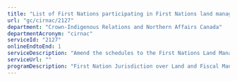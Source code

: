 ```yaml
---
title: "List of First Nations participating in First Nations land management"
url: "gc/cirnac/2127"
department: "Crown-Indigenous Relations and Northern Affairs Canada"
departmentAcronym: "cirnac"
serviceId: "2127"
onlineEndtoEnd: 1
serviceDescription: "Amend the schedules to the First Nations Land Management Act by Ministerial Order, to add, change or remove names of First Nations that are signatories to the Framework Agreement on First Nation Land Management (Schedule 1) and names of First Nations that have community approved land codes in force with the date the code came into force (Schedule 2)."
serviceUrl: ""
programDescription: "First Nation Jurisdiction over Land and Fiscal Management"
---
```

